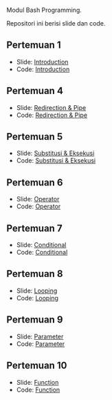 Modul Bash Programming.

Repositori ini berisi slide dan code.

## Pertemuan 1

- Slide: [Introduction](https://aufaroot18.github.io/bash/Pertemuan%201/Slide/Introduction.pdf)
- Code: [Introduction](https://github.com/aufaroot18/bash/tree/main/Pertemuan%201/Code)

## Pertemuan 4

- Slide: [Redirection & Pipe](https://aufaroot18.github.io/bash/Pertemuan%204/Slide/Redirection%20%26%20Pipe.pdf)
- Code: [Redirection & Pipe](https://github.com/aufaroot18/bash/tree/main/Pertemuan%204/Code)

## Pertemuan 5

- Slide: [Substitusi & Eksekusi](https://aufaroot18.github.io/bash/Pertemuan%205/Slide/Substitusi%20%26%20Eksekusi.pdf)
- Code: [Substitusi & Eksekusi](https://github.com/aufaroot18/bash/tree/main/Pertemuan%205/Code)

## Pertemuan 6

- Slide: [Operator](https://aufaroot18.github.io/bash/Pertemuan%206/Slide/Operator.pdf)
- Code: [Operator](https://github.com/aufaroot18/bash/tree/main/Pertemuan%206/Code)

## Pertemuan 7

- Slide: [Conditional](https://aufaroot18.github.io/bash/Pertemuan%207/Slide/Conditional.pdf)
- Code: [Conditional](https://github.com/aufaroot18/bash/tree/main/Pertemuan%207/Code)

## Pertemuan 8

- Slide: [Looping](https://aufaroot18.github.io/bash/Pertemuan%208/Slide/Looping.pdf)
- Code: [Looping](https://github.com/aufaroot18/bash/tree/main/Pertemuan%208/Code)

## Pertemuan 9

- Slide: [Parameter](https://aufaroot18.github.io/bash/Pertemuan%209/Slide/Parameter.pdf)
- Code: [Parameter](https://github.com/aufaroot18/bash/tree/main/Pertemuan%209/Code)

## Pertemuan 10

- Slide: [Function](https://aufaroot18.github.io/bash/Pertemuan%2010/Slide/Function.pdf)
- Code: [Function](https://github.com/aufaroot18/bash/tree/main/Pertemuan%2010/Code)
